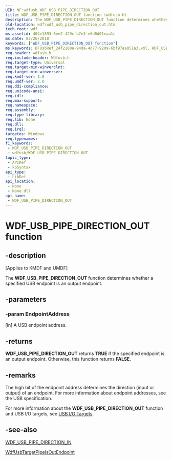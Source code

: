 ```yaml
---
UID: NF:wdfusb.WDF_USB_PIPE_DIRECTION_OUT
title: WDF_USB_PIPE_DIRECTION_OUT function (wdfusb.h)
description: The WDF_USB_PIPE_DIRECTION_OUT function determines whether a specified USB endpoint is an output endpoint.
old-location: wdf\wdf_usb_pipe_direction_out.htm
tech.root: wdf
ms.assetid: 404e1893-8ee2-429c-b7e3-e6d8d01eaa1c
ms.date: 02/26/2018
keywords: ["WDF_USB_PIPE_DIRECTION_OUT function"]
ms.keywords: DFUsbRef_24f2180e-94da-4d77-9209-6bf97ea051a3.xml, WDF_USB_PIPE_DIRECTION_OUT, WDF_USB_PIPE_DIRECTION_OUT function, kmdf.wdf_usb_pipe_direction_out, wdf.wdf_usb_pipe_direction_out, wdfusb/WDF_USB_PIPE_DIRECTION_OUT
req.header: wdfusb.h
req.include-header: Wdfusb.h
req.target-type: Universal
req.target-min-winverclnt: 
req.target-min-winversvr: 
req.kmdf-ver: 1.0
req.umdf-ver: 2.0
req.ddi-compliance: 
req.unicode-ansi: 
req.idl: 
req.max-support: 
req.namespace: 
req.assembly: 
req.type-library: 
req.lib: None
req.dll: 
req.irql: 
targetos: Windows
req.typenames: 
f1_keywords:
 - WDF_USB_PIPE_DIRECTION_OUT
 - wdfusb/WDF_USB_PIPE_DIRECTION_OUT
topic_type:
 - APIRef
 - kbSyntax
api_type:
 - LibDef
api_location:
 - None
 - None.dll
api_name:
 - WDF_USB_PIPE_DIRECTION_OUT
---
```


# WDF_USB_PIPE_DIRECTION_OUT function


## -description

<p class="CCE_Message">[Applies to KMDF and UMDF]</p>

The <b>WDF_USB_PIPE_DIRECTION_OUT</b> function determines whether a specified USB endpoint is an output endpoint.

## -parameters

### -param EndpointAddress 

[in]
A USB endpoint address.

## -returns

<b>WDF_USB_PIPE_DIRECTION_OUT</b> returns <b>TRUE</b> if the specified endpoint is an output endpoint. Otherwise, this function returns <b>FALSE</b>.

## -remarks

The high bit of the endpoint address determines the direction (input or output) of an endpoint. For more information about endpoint addresses, see the USB specification.

For more information about the <b>WDF_USB_PIPE_DIRECTION_OUT</b> function and USB I/O targets, see <a href="https://docs.microsoft.com/windows-hardware/drivers/wdf/usb-i-o-targets">USB I/O Targets</a>.

## -see-also

<a href="https://docs.microsoft.com/windows-hardware/drivers/ddi/wdfusb/nf-wdfusb-wdf_usb_pipe_direction_in">WDF_USB_PIPE_DIRECTION_IN</a>



<a href="https://docs.microsoft.com/windows-hardware/drivers/ddi/wdfusb/nf-wdfusb-wdfusbtargetpipeisoutendpoint">WdfUsbTargetPipeIsOutEndpoint</a>

